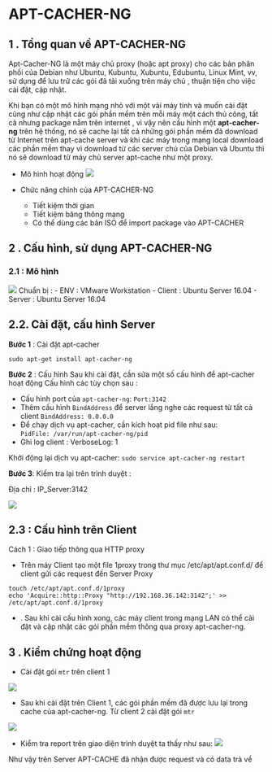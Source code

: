 # APT-CACHER-NG

## 1 . Tổng quan về APT-CACHER-NG

Apt-Cacher-NG là một máy chủ proxy (hoặc apt proxy) cho các bản phân phối của Debian như Ubuntu, Kubuntu, Xubuntu, Edubuntu, Linux Mint, vv, sử dụng để lưu trữ các gói đã tải xuống trên máy chủ , thuận tiện cho việc cài đặt, cập nhật.

Khi bạn có một mô hình mạng nhỏ với một vài máy tính và muốn cài đặt cũng như cập nhật các gói phần mềm trên mỗi máy một cách thủ công, tất cả nhưng package nằm trên internet , vì vậy nên cấu hình một **apt-cacher-ng** trên hệ thống, nó sẽ cache lại tất cả những gói phần mềm đã download từ Internet trên apt-cache server và khi các máy trong mạng local download các phần mềm thay vì download từ các server chủ của Debian và Ubuntu thì nó sẽ download từ máy chủ server apt-cache như một proxy. 
- Mô hình hoạt động
![](https://image.ibb.co/jUdVGz/Install_Apt_Cacher_NG.jpg)

- Chức năng chỉnh của APT-CACHER-NG
	- Tiết kiệm thời gian
	- Tiết kiệm băng thông mạng
	- Có thể dùng các bản ISO để import package vào APT-CACHER
	

## 2 . Cấu hình, sử dụng APT-CACHER-NG

### 2.1 : Mô hình

![](https://image.ibb.co/juOSUK/apt_cacher.png)
Chuẩn bị :
	- ENV : VMware Workstation
	- Client : Ubuntu Server 16.04 
	- Server : Ubuntu Server 16.04

## 2.2. Cài đặt, cấu hình Server
	
**Bước 1** : Cài đặt apt-cacher
```
sudo apt-get install apt-cacher-ng
```
**Bước 2** : Cấu hình
Sau khi cài đặt, cần sửa một số cấu hình để apt-cacher hoạt động
Cấu hình các tùy chọn sau :
- Cấu hình port của `apt-cacher-ng`: `Port:3142`
- Thêm cấu hình `BindAddress` để server lắng nghe các request từ tất cả client
 ` BindAddress: 0.0.0.0 `
- Để chạy dịch vụ apt-cacher, cần kích hoạt pid file như sau:  
`PidFile: /var/run/apt-cacher-ng/pid`
- Ghi log  client : VerboseLog: 1 


Khởi động lại dịch vụ apt-cacher:
`sudo service apt-cacher-ng restart`

**Bước 3**: Kiểm tra lại trên trình duyệt :

Địa chỉ : IP_Server:3142

![](https://preview.ibb.co/i06ymz/apt_cache.png)


## 2.3 : Cấu hình trên Client
Cách 1  : Giao tiếp thông qua HTTP proxy
- Trên máy Client tạo một file 1proxy trong thư mục /etc/apt/apt.conf.d/ để client gửi các request đến Server Proxy

```
touch /etc/apt/apt.conf.d/1proxy
echo 'Acquire::http::Proxy "http://192.168.36.142:3142";' >> /etc/apt/apt.conf.d/1proxy
```
- . Sau khi cài cấu hình xong, các máy client trong mạng LAN có thể cài đặt và cập nhật các gói phần mềm thông qua proxy apt-cacher-ng.


## 3 . Kiểm chứng hoạt động

- Cài đặt gói `mtr` trên client 1

![](https://image.ibb.co/ckZJ4K/mtr_install_client_1.png)

- Sau khi cài đặt trên Client 1, các gói phần mềm đã được lưu lại trong cache của apt-cacher-ng. Từ client 2 cài đặt gói `mtr`

![](https://image.ibb.co/itM1rz/mtr_client.png)

- Kiểm tra report trên giao diện trình duyệt ta thấy như sau:
![](https://preview.ibb.co/dBKkjK/traffic.png)


Như vậy trên Server APT-CACHE đã nhận được request và có data trả về
